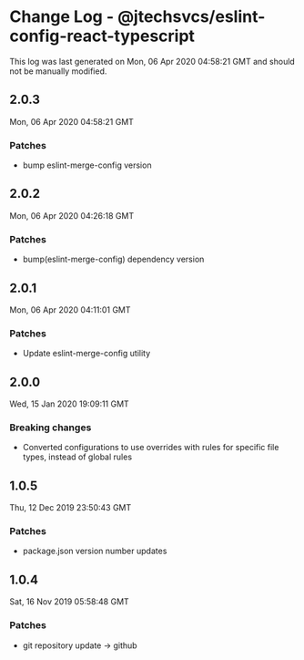 # Change Log - @jtechsvcs/eslint-config-react-typescript

This log was last generated on Mon, 06 Apr 2020 04:58:21 GMT and should not be manually modified.

## 2.0.3
Mon, 06 Apr 2020 04:58:21 GMT

### Patches

- bump eslint-merge-config version

## 2.0.2
Mon, 06 Apr 2020 04:26:18 GMT

### Patches

- bump(eslint-merge-config) dependency version

## 2.0.1
Mon, 06 Apr 2020 04:11:01 GMT

### Patches

- Update eslint-merge-config utility

## 2.0.0
Wed, 15 Jan 2020 19:09:11 GMT

### Breaking changes

- Converted configurations to use overrides with rules for specific file types, instead of global rules

## 1.0.5
Thu, 12 Dec 2019 23:50:43 GMT

### Patches

- package.json version number updates

## 1.0.4
Sat, 16 Nov 2019 05:58:48 GMT

### Patches

- git repository update -> github

